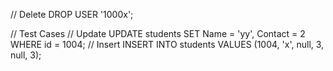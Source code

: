 // Delete
DROP USER '1000x';

// Test Cases
    // Update
        UPDATE students 
        SET Name = 'yy', Contact = 2
        WHERE id = 1004;
    // Insert
        INSERT INTO students VALUES (1004, 'x', null, 3, null, 3);